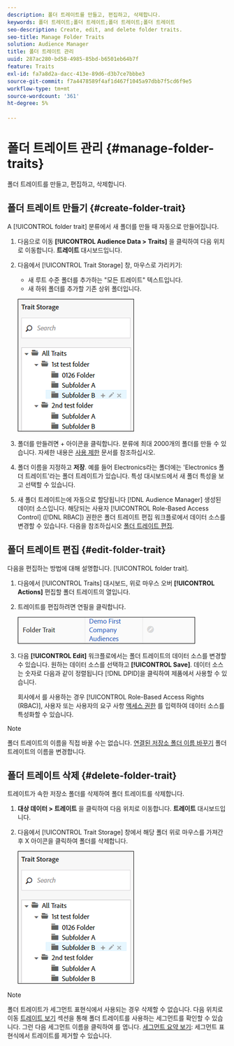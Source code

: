 ```yaml
---
description: 폴더 트레이트를 만들고, 편집하고, 삭제합니다.
keywords: 폴더 트레이트;폴더 트레이트;폴더 트레이트;폴더 트레이트
seo-description: Create, edit, and delete folder traits.
seo-title: Manage Folder Traits
solution: Audience Manager
title: 폴더 트레이트 관리
uuid: 287ac280-bd58-4985-85bd-b6501eb64b7f
feature: Traits
exl-id: fa7a8d2a-dacc-413e-89d6-d3b7ce7bbbe3
source-git-commit: f7a4478589f4af1d467f1045a97dbb7f5cd6f9e5
workflow-type: tm+mt
source-wordcount: '361'
ht-degree: 5%

---
```


# 폴더 트레이트 관리 {#manage-folder-traits}

폴더 트레이트를 만들고, 편집하고, 삭제합니다.

## 폴더 트레이트 만들기 {#create-folder-trait}

A [!UICONTROL folder trait] 분류에서 새 폴더를 만들 때 자동으로 만들어집니다.

<!-- create-folder-trait.xml -->

1. 다음으로 이동 **[!UICONTROL Audience Data > Traits]** 을 클릭하여 다음 위치로 이동합니다. **트레이트** 대시보드입니다.
1. 다음에서 [!UICONTROL Trait Storage] 창, 마우스로 가리키기:

   * 새 루트 수준 폴더를 추가하는 &quot;모든 트레이트&quot; 텍스트입니다.
   * 새 하위 폴더를 추가할 기존 상위 폴더입니다.

   ![](assets/folder_traits_create.PNG)

1. 폴더를 만들려면 + 아이콘을 클릭합니다. 분류에 최대 2000개의 폴더를 만들 수 있습니다. 자세한 내용은 [사용 제한](../../features/administration/usage-limits.md) 문서를 참조하십시오.
1. 폴더 이름을 지정하고 **저장**. 예를 들어 Electronics라는 폴더에는 &#39;Electronics 폴더 트레이트&#39;라는 폴더 트레이트가 있습니다. 특성 대시보드에서 새 폴더 특성을 보고 선택할 수 있습니다.
1. 새 폴더 트레이트는에 자동으로 할당됩니다 [!DNL Audience Manager] 생성된 데이터 소스입니다. 해당되는 사용자 [!UICONTROL Role-Based Access Control] ([!DNL RBAC]) 권한은 폴더 트레이트 편집 워크플로에서 데이터 소스를 변경할 수 있습니다. 다음을 참조하십시오 [폴더 트레이트 편집](../../features/traits/manage-folder-traits.md#edit-folder-trait).

## 폴더 트레이트 편집 {#edit-folder-trait}

다음을 편집하는 방법에 대해 설명합니다. [!UICONTROL folder trait].

<!-- edit-folder-trait.xml -->

1. 다음에서 [!UICONTROL Traits] 대시보드, 위로 마우스 오버 **[!UICONTROL Actions]** 편집할 폴더 트레이트의 열입니다.
1. 트레이트를 편집하려면 연필을 클릭합니다.

   ![](assets/folder_traits_edit_border.png)

1. 다음 **[!UICONTROL Edit]** 워크플로에서는 폴더 트레이트의 데이터 소스를 변경할 수 있습니다. 원하는 데이터 소스를 선택하고 **[!UICONTROL Save]**. 데이터 소스는 숫자로 다음과 같이 정렬됩니다 [!DNL DPID]을 클릭하여 제품에서 사용할 수 있습니다.

   회사에서 를 사용하는 경우 [!UICONTROL Role-Based Access Rights (RBAC)], 사용자 또는 사용자의 요구 사항 [액세스 권한](../../features/traits/about-folder-traits.md#role-based-access-controls) 를 입력하여 데이터 소스를 특성화할 수 있습니다.

>[!NOTE]
>
>폴더 트레이트의 이름을 직접 바꿀 수는 없습니다. [연결된 저장소 폴더 이름 바꾸기](../../features/traits/trait-storage.md#rename-delete-trait-storage-folder) 폴더 트레이트의 이름을 변경합니다.

## 폴더 트레이트 삭제 {#delete-folder-trait}

트레이트가 속한 저장소 폴더를 삭제하여 폴더 트레이트를 삭제합니다.

<!-- delete-folder-trait.xml -->

1. **대상 데이터 > 트레이트** 을 클릭하여 다음 위치로 이동합니다. **트레이트** 대시보드입니다.
1. 다음에서 [!UICONTROL Trait Storage] 창에서 해당 폴더 위로 마우스를 가져간 후 X 아이콘을 클릭하여 폴더를 삭제합니다.

   ![단계 결과](assets/folder_traits_create.PNG)

>[!NOTE]
>
>폴더 트레이트가 세그먼트 표현식에서 사용되는 경우 삭제할 수 없습니다. 다음 위치로 이동 [트레이트 보기](../../features/traits/trait-details-page.md) 섹션을 통해 폴더 트레이트를 사용하는 세그먼트를 확인할 수 있습니다. 그런 다음 세그먼트 이름을 클릭하여 를 엽니다. [세그먼트 요약 보기](../../features/segments/segment-summary-view.md): 세그먼트 표현식에서 트레이트를 제거할 수 있습니다.

